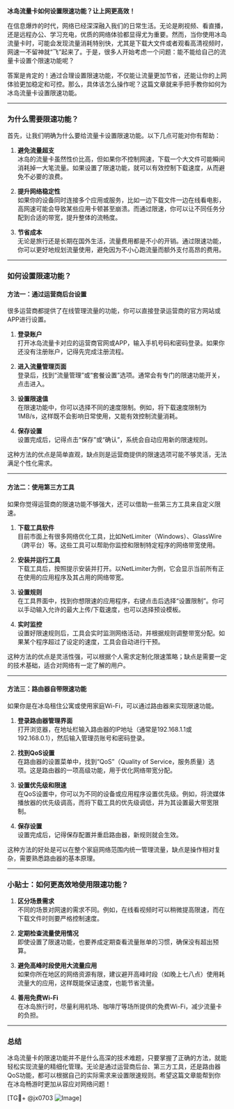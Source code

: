**冰岛流量卡如何设置限速功能？让上网更高效！**

在信息爆炸的时代，网络已经深深融入我们的日常生活。无论是刷视频、看直播，还是远程办公、学习充电，优质的网络体验都显得尤为重要。然而，当你使用冰岛流量卡时，可能会发现流量消耗特别快，尤其是下载大文件或者观看高清视频时，网速一不留神就“飞”起来了。于是，很多人开始考虑一个问题：能不能给自己的流量卡设置个限速功能呢？

答案是肯定的！通过合理设置限速功能，不仅能让流量更加节省，还能让你的上网体验更加稳定和可控。那么，具体该怎么操作呢？这篇文章就来手把手教你如何为冰岛流量卡设置限速功能。

---

### **为什么需要限速功能？**
首先，让我们明确为什么要给流量卡设置限速功能。以下几点可能对你有帮助：

1. **避免流量超支**  
   冰岛的流量卡虽然性价比高，但如果你不控制网速，下载一个大文件可能瞬间消耗掉一大笔流量。如果设置了限速功能，就可以有效控制下载速度，从而避免不必要的浪费。

2. **提升网络稳定性**  
   如果你的设备同时连接多个应用或服务，比如一边下载文件一边在线看电影，高网速可能会导致某些应用卡顿甚至崩溃。而通过限速，你可以让不同任务分配到合适的带宽，提升整体的流畅度。

3. **节省成本**  
   无论是旅行还是长期在国外生活，流量费用都是不小的开销。通过限速功能，你可以更好地规划流量使用，避免因为不小心跑流量而额外支付高昂的费用。

---

### **如何设置限速功能？**

#### **方法一：通过运营商后台设置**
很多运营商都提供了在线管理流量的功能，你可以直接登录运营商的官方网站或APP进行设置。

1. **登录账户**  
   打开冰岛流量卡对应的运营商官网或APP，输入手机号码和密码登录。如果你还没有注册账户，记得先完成注册流程。

2. **进入流量管理页面**  
   登录后，找到“流量管理”或“套餐设置”选项。通常会有专门的限速功能开关，点击进入。

3. **设置限速值**  
   在限速功能中，你可以选择不同的速度限制。例如，将下载速度限制为1MB/s，这样既不会影响日常使用，又能有效控制流量消耗。

4. **保存设置**  
   设置完成后，记得点击“保存”或“确认”，系统会自动应用新的限速规则。

这种方法的优点是简单直观，缺点则是运营商提供的限速选项可能不够灵活，无法满足个性化需求。

---

#### **方法二：使用第三方工具**
如果你觉得运营商的限速功能不够强大，还可以借助一些第三方工具来自定义限速。

1. **下载工具软件**  
   目前市面上有很多网络优化工具，比如NetLimiter（Windows）、GlassWire（跨平台）等。这些工具可以帮助你监控和限制特定程序的网络带宽使用。

2. **安装并运行工具**  
   下载工具后，按照提示安装并打开。以NetLimiter为例，它会显示当前所有正在使用的应用程序及其占用的网络带宽。

3. **设置规则**  
   在工具界面中，找到你想限速的应用程序，右键点击后选择“设置限制”。你可以手动输入允许的最大上传/下载速度，也可以选择预设模板。

4. **实时监控**  
   设置好限速规则后，工具会实时监测网络活动，并根据规则调整带宽分配。如果某个程序超过了设定的速度，工具会自动进行干预。

这种方法的优点是灵活性强，可以根据个人需求定制化限速策略；缺点是需要一定的技术基础，适合对网络有一定了解的用户。

---

#### **方法三：路由器自带限速功能**
如果你是在冰岛租住公寓或使用家庭Wi-Fi，可以通过路由器来实现限速功能。

1. **登录路由器管理界面**  
   打开浏览器，在地址栏输入路由器的IP地址（通常是192.168.1.1或192.168.0.1），然后输入管理员账号和密码登录。

2. **找到QoS设置**  
   在路由器的设置菜单中，找到“QoS”（Quality of Service，服务质量）选项。这是路由器的一项高级功能，用于优化网络带宽分配。

3. **设置优先级和限速**  
   在QoS设置中，你可以为不同的设备或应用程序设置优先级。例如，将流媒体播放器的优先级调高，而将下载工具的优先级调低，并为其设置最大带宽限制。

4. **保存设置**  
   设置完成后，记得保存配置并重启路由器，新规则就会生效。

这种方法的好处是可以在整个家庭网络范围内统一管理流量，缺点是操作相对复杂，需要熟悉路由器的基本原理。

---

### **小贴士：如何更高效地使用限速功能？**

1. **区分场景需求**  
   不同的场景对网速的需求不同。例如，在线看视频时可以稍微提高限速，而在下载文件时则要严格控制速度。

2. **定期检查流量使用情况**  
   即使设置了限速功能，也要养成定期查看流量账单的习惯，确保没有超出预算。

3. **避免高峰时段使用大流量应用**  
   如果你所在地区的网络资源有限，建议避开高峰时段（如晚上七八点）使用耗流量大的应用，这样既能保证速度，也能节省流量。

4. **善用免费Wi-Fi**  
   在冰岛旅行时，尽量利用机场、咖啡厅等场所提供的免费Wi-Fi，减少流量卡的负担。

---

### **总结**
冰岛流量卡的限速功能并不是什么高深的技术难题，只要掌握了正确的方法，就能轻松实现流量的精细化管理。无论是通过运营商后台、第三方工具，还是路由器QoS功能，都可以根据自己的实际需求来设置限速规则。希望这篇文章能帮到你在冰岛畅游时更加从容应对网络问题！

[TG💪+ @jx0703 ![Image](https://github.com/user-attachments/assets/dbca1d08-cadb-493c-b0ec-ad6f7a83f270)]